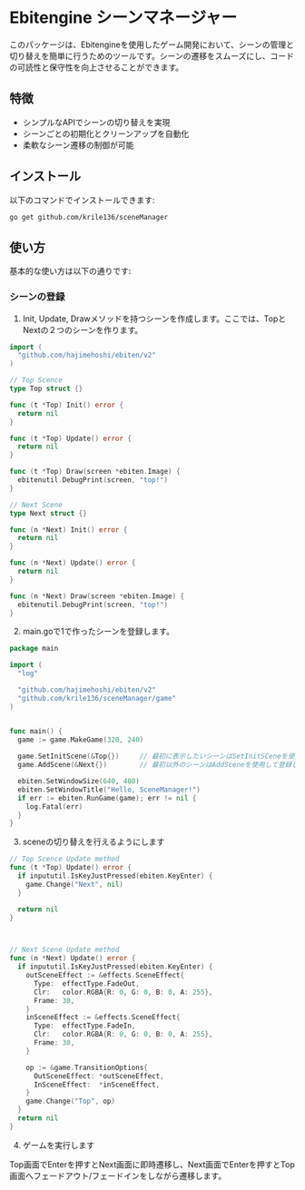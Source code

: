 # Ebitengine シーンマネージャー

このパッケージは、Ebitengineを使用したゲーム開発において、シーンの管理と切り替えを簡単に行うためのツールです。シーンの遷移をスムーズにし、コードの可読性と保守性を向上させることができます。


## 特徴

- シンプルなAPIでシーンの切り替えを実現
- シーンごとの初期化とクリーンアップを自動化
- 柔軟なシーン遷移の制御が可能

## インストール

以下のコマンドでインストールできます:

```sh
go get github.com/krile136/sceneManager
```

## 使い方

基本的な使い方は以下の通りです:

### シーンの登録

1. Init, Update, Drawメソッドを持つシーンを作成します。ここでは、TopとNextの２つのシーンを作ります。

```go
import (
  "github.com/hajimehoshi/ebiten/v2"
)

// Top Scence
type Top struct {}

func (t *Top) Init() error {
  return nil
}

func (t *Top) Update() error {
  return nil
}

func (t *Top) Draw(screen *ebiten.Image) {
  ebitenutil.DebugPrint(screen, "top!")
}

// Next Scene
type Next struct {}

func (n *Next) Init() error {
  return nil
}

func (n *Next) Update() error {
  return nil
}

func (n *Next) Draw(screen *ebiten.Image) {
  ebitenutil.DebugPrint(screen, "top!")
}

```

2. main.goで1で作ったシーンを登録します。

```go
package main

import (
  "log"

  "github.com/hajimehoshi/ebiten/v2"
  "github.com/krile136/sceneManager/game"
)


func main() {
  game := game.MakeGame(320, 240)
  
  game.SetInitScene(&Top{})     // 最初に表示したいシーンはSetInitSCeneを使用して登録します
  game.AddScene(&Next{})        // 最初以外のシーンはAddSceneを使用して登録します

  ebiten.SetWindowSize(640, 480)
  ebiten.SetWindowTitle("Hello, SceneManager!")
  if err := ebiten.RunGame(game); err != nil {
	log.Fatal(err)
  }
}
```

3. sceneの切り替えを行えるようにします

```go
// Top Scence Update method
func (t *Top) Update() error {
  if inpututil.IsKeyJustPressed(ebiten.KeyEnter) {
	game.Change("Next", nil)
  }

  return nil
}



// Next Scene Update method
func (n *Next) Update() error {
  if inpututil.IsKeyJustPressed(ebiten.KeyEnter) {
    outSceneEffect := &effects.SceneEffect{
	  Type:  effectType.FadeOut,
	  Clr:   color.RGBA{R: 0, G: 0, B: 0, A: 255},
	  Frame: 30,
	}
	inSceneEffect := &effects.SceneEffect{
	  Type:  effectType.FadeIn,
	  Clr:   color.RGBA{R: 0, G: 0, B: 0, A: 255},
	  Frame: 30,
	}

	op := &game.TransitionOptions{
	  OutSceneEffect: *outSceneEffect,
	  InSceneEffect:  *inSceneEffect,
	}
	game.Change("Top", op)
  }
  return nil
}
```

4. ゲームを実行します

Top画面でEnterを押すとNext画面に即時遷移し、Next画面でEnterを押すとTop画面へフェードアウト/フェードインをしながら遷移します。
